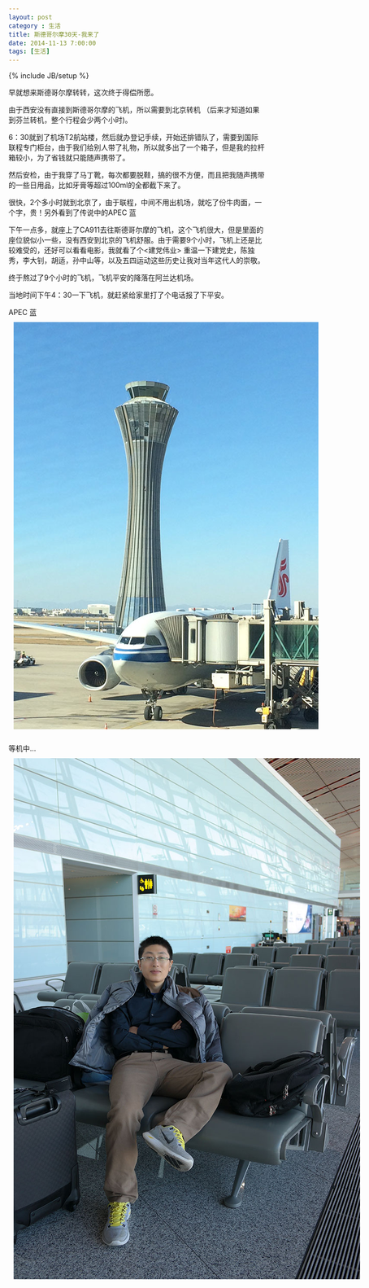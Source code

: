 ```yaml
---
layout: post
category : 生活
title: 斯德哥尔摩30天-我来了
date: 2014-11-13 7:00:00
tags: [生活]
---
```

{% include JB/setup %}

<style>
img {

	max-width: 800px;
}
</style>

早就想来斯德哥尔摩转转，这次终于得偿所愿。

由于西安没有直接到斯德哥尔摩的飞机，所以需要到北京转机 （后来才知道如果到芬兰转机，整个行程会少两个小时)。

6：30就到了机场T2航站楼，然后就办登记手续，开始还排错队了，需要到国际联程专门柜台，由于我们给别人带了礼物，所以就多出了一个箱子，但是我的拉杆箱较小，为了省钱就只能随声携带了。

然后安检，由于我穿了马丁靴，每次都要脱鞋，搞的很不方便，而且把我随声携带的一些日用品，比如牙膏等超过100ml的全都截下来了。

很快，2个多小时就到北京了，由于联程，中间不用出机场，就吃了份牛肉面，一个字，贵！另外看到了传说中的APEC 蓝

下午一点多，就座上了CA911去往斯德哥尔摩的飞机，这个飞机很大，但是里面的座位貌似小一些，没有西安到北京的飞机舒服。由于需要9个小时，飞机上还是比较难受的，还好可以看看电影，我就看了个<建党伟业> 重温一下建党史，陈独秀，李大钊，胡适，孙中山等，以及五四运动这些历史让我对当年这代人的崇敬。

终于熬过了9个小时的飞机，飞机平安的降落在阿兰达机场。

当地时间下午4：30一下飞机，就赶紧给家里打了个电话报了下平安。

APEC 蓝
<img style="margin:10px; " class="img-responsive img-rounded" src="/assets/images/stockholm/1.jpg"/>

等机中...
<img style="margin:10px;" class="img-responsive img-rounded" src="/assets/images/stockholm/2.jpg"/>







